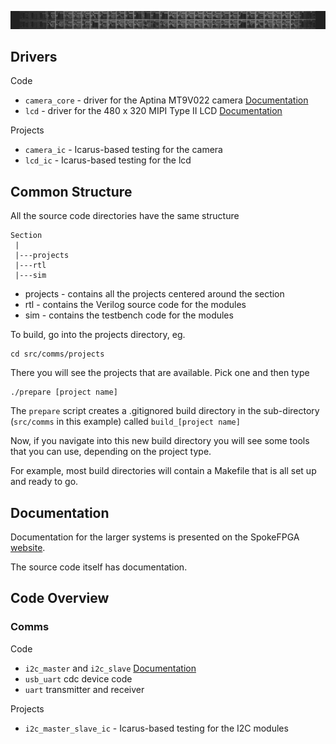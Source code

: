 ![](/docs/assets/images/spokefpga_banner_thin.png)

## Drivers

Code

- `camera_core` - driver for the Aptina MT9V022 camera [Documentation]({{site.baseurl}}/camera)
- `lcd` - driver for the 480 x 320 MIPI Type II  LCD [Documentation]({{site.baseurl}}/lcd)

Projects

- `camera_ic` - Icarus-based testing for the camera
- `lcd_ic` - Icarus-based testing for the lcd


## Common Structure

All the source code directories have the same structure

```
Section
 |
 |---projects
 |---rtl
 |---sim
```

- projects - contains all the projects centered around the section
- rtl - contains the Verilog source code for the modules
- sim - contains the testbench code for the modules

To build, go into the projects directory, eg.

```
cd src/comms/projects
```

There you will see the projects that are available.  Pick one and then type

```
./prepare [project name]
```

The `prepare` script creates a .gitignored build directory in the sub-directory
(`src/comms` in this example) called `build_[project name]`

Now, if you navigate into this new build directory you will see some tools that you can use, depending on the project type.

For example, most build directories will contain a Makefile that is all set up and ready to go.

## Documentation

Documentation for the larger systems is presented on the SpokeFPGA [website](http://localhost:4000/spokefpga/#top).

The source code itself has documentation.

## Code Overview

### Comms

Code

- `i2c_master` and `i2c_slave` [Documentation]({{site.baseurl}}/i2c)
- `usb_uart` cdc device code
- `uart` transmitter and receiver

Projects

- `i2c_master_slave_ic` - Icarus-based testing for the I2C modules


